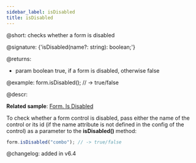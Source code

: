 ```yaml
---
sidebar_label: isDisabled
title: isDisabled
---          
```


@short: checks whether a form is disabled

@signature: {'isDisabled(name?: string): boolean;'}

@returns:
- param	boolean     true, if a form is disabled, otherwise false

@example:
form.isDisabled(); // -> true/false

@descr:

**Related sample**: [Form. Is Disabled](https://snippet.dhtmlx.com/lthu8p6p)

To check whether a form control is disabled, pass either the name of the control or its id (if the name attribute is not defined in the config of the control) as a parameter to the **isDisabled()** method:

~~~js
form.isDisabled("combo"); // -> true/false
~~~

@changelog: added in v6.4

[comment]: # (@relatedapi: form/api/form_disable_method.md form/api/form_enable_method.md)

[comment]: # (@related: form/work_with_form.md#checking-if-a-form-is-disabled)
